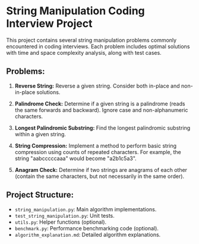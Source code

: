 # String Manipulation Coding Interview Project

This project contains several string manipulation problems commonly encountered in coding interviews. Each problem includes optimal solutions with time and space complexity analysis, along with test cases.

## Problems:

1. **Reverse String:** Reverse a given string.  Consider both in-place and non-in-place solutions.

2. **Palindrome Check:** Determine if a given string is a palindrome (reads the same forwards and backward). Ignore case and non-alphanumeric characters.

3. **Longest Palindromic Substring:** Find the longest palindromic substring within a given string.

4. **String Compression:** Implement a method to perform basic string compression using counts of repeated characters. For example, the string "aabcccccaaa" would become "a2b1c5a3".

5. **Anagram Check:** Determine if two strings are anagrams of each other (contain the same characters, but not necessarily in the same order).

## Project Structure:

- `string_manipulation.py`: Main algorithm implementations.
- `test_string_manipulation.py`: Unit tests.
- `utils.py`: Helper functions (optional).
- `benchmark.py`: Performance benchmarking code (optional).
- `algorithm_explanation.md`: Detailed algorithm explanations.